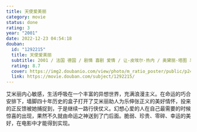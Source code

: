 ```yaml
---
title: 天使爱美丽
category: movie
status: done
rating: 3
year: "2001"
date: 2022-12-23 04:54:18
douban:
  id: "1292215"
  title: 天使爱美丽
  subtitle: 2001 / 法国 德国 / 剧情 喜剧 爱情 / 让-皮埃尔·热内 / 奥黛丽·塔图 马修·卡索维茨
  rating: 8.7
  cover: https://img2.doubanio.com/view/photo/m_ratio_poster/public/p2447590313.jpg
  link: https://movie.douban.com/subject/1292215/
---
```


艾米丽内心敏感，生活呼吸在一个丰富的异想世界，充满浪漫主义。在命运的巧合安排下，墙脚四十年历史的盒子打开了艾米丽助人为乐伸张正义的美好情怀，投来的正反馈被她捕捉到，于是继续一路行侠仗义。幻想心爱的人在自己最需要的时候惊喜的出现，果然不久就由命运之神送到了门后面。脆弱、珍贵、零碎、幸运的美好，在电影中才能得到实现。